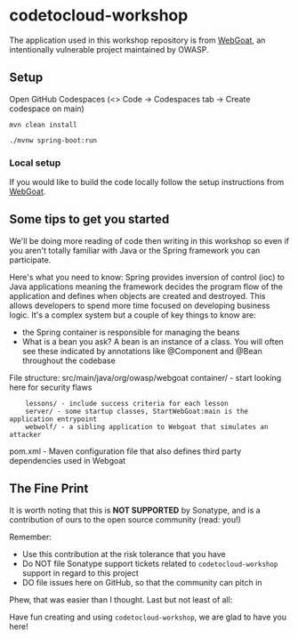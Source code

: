 # codetocloud-workshop

The application used in this workshop repository is from [WebGoat](https://github.com/WebGoat/WebGoat), an intentionally vulnerable project maintained by OWASP.

## Setup

Open GitHub Codespaces (<> Code -> Codespaces tab -> Create codespace on main)

`mvn clean install`

`./mvnw spring-boot:run`

### Local setup

If you would like to build the code locally follow the setup instructions from [WebGoat](https://github.com/WebGoat/WebGoat#readme).

## Some tips to get you started

We'll be doing more reading of code then writing in this workshop so even if you aren't totally familiar with Java or the Spring framework you can participate.

Here's what you need to know: Spring provides inversion of control (ioc) to Java applications meaning the framework decides the program flow of the application and defines when objects are created and destroyed. This allows developers to spend more time focused on developing business logic. It's a complex system but a couple of key things to know are:
- the Spring container is responsible for managing the beans
- What is a bean you ask? A bean is an instance of a class. You will often see these indicated by annotations like @Component and @Bean throughout the codebase

File structure:
src/main/java/org/owasp/webgoat
container/ - start looking here for security flaws

        lessons/ - include success criteria for each lesson
        server/ - some startup classes, StartWebGoat:main is the application entrypoint
        webwolf/ - a sibling application to Webgoat that simulates an attacker

pom.xml - Maven configuration file that also defines third party dependencies used in Webgoat

## The Fine Print

It is worth noting that this is **NOT SUPPORTED** by Sonatype, and is a contribution of ours
to the open source community (read: you!)

Remember:

* Use this contribution at the risk tolerance that you have
* Do NOT file Sonatype support tickets related to `codetocloud-workshop` support in regard to this project
* DO file issues here on GitHub, so that the community can pitch in

Phew, that was easier than I thought. Last but not least of all:

Have fun creating and using `codetocloud-workshop`, we are glad to have you here!
